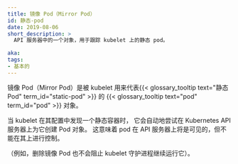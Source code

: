 ```yaml
---
title: 镜像 Pod（Mirror Pod）
id: 静态-pod
date: 2019-08-06
short_description: >
  API 服务器中的一个对象，用于跟踪 kubelet 上的静态 pod。

aka:
tags:
- 基本的
---
```


镜像 Pod（Mirror Pod）是被 kubelet 用来代表{{< glossary_tooltip text="静态 Pod" term_id="static-pod" >}} 的
{{< glossary_tooltip text="pod" term_id="pod" >}} 对象。


当 kubelet 在其配置中发现一个静态容器时，
它会自动地尝试在 Kubernetes API 服务器上为它创建 Pod 对象。
这意味着 pod 在 API 服务器上将是可见的，但不能在其上进行控制。

（例如，删除镜像 Pod 也不会阻止 kubelet 守护进程继续运行它）。